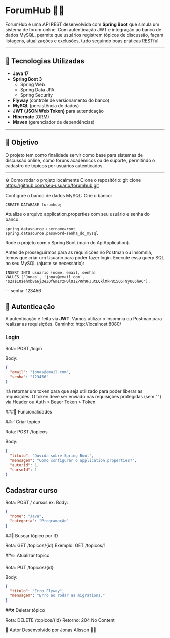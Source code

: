 # ForumHub 🧠💬

ForumHub é uma API REST desenvolvida com **Spring Boot** que simula um sistema de fórum online. Com autenticação JWT e integração ao banco de dados MySQL, permite que usuários registrem tópicos de discussão, façam listagens, atualizações e exclusões, tudo seguindo boas práticas RESTful.

---

## 🚀 Tecnologias Utilizadas

- **Java 17**
- **Spring Boot 3**
  - Spring Web
  - Spring Data JPA
  - Spring Security
- **Flyway** (controle de versionamento do banco)
- **MySQL** (persistência de dados)
- **JWT (JSON Web Token)** para autenticação
- **Hibernate** (ORM)
- **Maven** (gerenciador de dependências)

---

## 🎯 Objetivo

O projeto tem como finalidade servir como base para sistemas de discussão online, como fóruns acadêmicos ou de suporte, permitindo o cadastro de tópicos por usuários autenticados.

---

⚙️ Como rodar o projeto localmente
Clone o repositório: git clone https://github.com/seu-usuario/forumhub.git

Configure o banco de dados MySQL:
Crie o banco: 
````
CREATE DATABASE forumhub;
````

Atualize o arquivo application.properties com seu usuário e senha do banco.
````
spring.datasource.username=root
spring.datasource.password=senha_do_mysql
````

Rode o projeto com o Spring Boot (main do ApiApplication).

Antes de prosseguirmos para as requisições no Postman ou Insomnia, temos que criar um Usuario para poder fazer login.
Execute essa query SQL no seu MySQL (ajuste se necessário):
````
INSERT INTO usuario (nome, email, senha)
VALUES ('Jonas', 'jonas@email.com', '$2a$10$ehXb8a6j3eZOfGm1YzP0lO1ZPRn9FJutLQklMkP8i5O5T9yU05hA6');
````
-- senha: 123456

## 🔐 Autenticação

A autenticação é feita via **JWT**.
Vamos utilizar o Insomnia ou Postman para realizar as requisições.
Caminho: http://localhost:8080/

### Login

Rota: POST /login

Body:
```json
{
  "email": "jonas@email.com",
  "senha": "123456"
}
````

Irá retornar um token para que seja utilizado para poder liberar as requisições.
O token deve ser enviado nas requisições protegidas (sem "") via Header ou Auth > Beaer Token > Token.

###📌 Funcionalidades

##✅ Criar tópico

Rota: POST /topicos

Body:
```json
{
  "titulo": "Dúvida sobre Spring Boot",
  "mensagem": "Como configurar o application.properties?",
  "autorId": 1,
  "cursoId": 1
}
````

## Cadastrar curso
Rota: POST / cursos
ex:
Body:
```json
{
  "nome": "Java",
  "categoria": "Programação"
}
````

##🔎 Buscar tópico por ID

Rota: GET /topicos/{id}
Exemplo: GET /topicos/1

##✏️ Atualizar tópico

Rota: PUT /topicos/{id}

Body:
```json
{
  "titulo": "Erro Flyway",
  "mensagem": "Erro ao rodar as migrations."
}
````

##❌ Deletar tópico

Rota: DELETE /topicos/{id}
Retorno: 204 No Content


🧠 Autor
Desenvolvido por Jonas Alisson 👨‍💻



